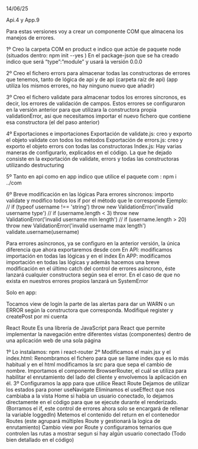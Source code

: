 14/06/25
 
Api.4 y App.9

Para estas versiones voy a crear un componente COM que almacena los manejos de errores.

1º Creo la carpeta COM en product e indico que actúe de paquete node (situados dentro: npm init --yes  )
En el package-json que se ha creado indico que será “type”:”module” y usará la versión 0.0.0

2º Creo el fichero errors para almacenar todas las constructoras de errores que tenemos, tanto de lógica de api y de api (carpeta raíz de api)
(app utiliza los mismos errores, no hay ninguno nuevo que añadir) 

3º Creo el fichero validate para almacenar todos los errores síncronos, es decir, los errores de validación de campos. Estos errores se configuraron en la versión anterior para que utilizara la constructora propia validationError, asi que necesitamos importar el nuevo fichero que contiene esa constructora (el del paso anterior) 

4º Exportaciones e importaciones
    Exportación de validate.js: creo y exporto el objeto validate con todos los métodos
    Exportación de errors.js: creo y exporto el objeto errors con todas las constructoras
    Index.js: 
        Hay varias maneras de configurarlo, explicados en el código. 
        La que he dejado consiste en la exportación de validate, errors y todas las constructoras utilizando destructuring

5º Tanto en api como en app indico que utilice el paquete com : npm i ../com

6º Breve modificación en las lógicas 
Para errores síncronos: importo validate y modifico todos los if por el método que le corresponde
Ejemplo: 
   // if (typeof username !== 'string') throw new ValidationError('invalid username type')
   // if (username.length < 3) throw new ValidationError('invalid username min length')
   // if (username.length > 20) throw new ValidationError('invalid username max length')
    validate.username(username)

Para errores asíncronos, ya se configuro en la anterior versión, la única diferencia que ahora exportaremos desde com 
    En API: modificamos importación en todas las lógicas y en el index
    En APP: modificamos importación en todas las lógicas y además hacemos una breve modificación en el último catch del control de errores asíncrono, éste lanzará cualquier constructora según sea el error. En el caso de que no exista en nuestros errores propios lanzará un SystemError


Solo en app: 

Tocamos view de login la parte de las alertas para dar un WARN o un ERROR según la constructora que corresponda. 
Modifiqué register y createPost por mi cuenta

React Route
Es una librería de JavaScript para React que permite implementar la navegación entre diferentes vistas (componentes) dentro de una aplicación web de una sola página

1º Lo instalamos: npm i react-router
2º Modificamos el main.jsx y el index.html:
    Renombramos el fichero para que se llame index que es lo más habitual y en el html modificamos la src para que sepa el cambio de nombre.
    Importamos el componente BrowserRouter, el cuál se utiliza para habilitar el enrutamiento del lado del cliente y envolvemos la aplicación en él.
3º Configuramos la app para que utilice React Route
    Dejamos de utilizar los estados para poner useNavigate
    Eliminamos el useEffect que nos cambiaba a la vista Home si habia un usuario conectado, lo dejamos directamente en el código para que se ejecute durante el renderizado. (Borramos el if, este control de errores ahora solo se encargará de rellenar la variable loggedIn)
    Metemos el contenido del return en el contenedor Routes (este agrupará múltiples Route y gestionará la logica de enrutamiento)
    Cambio view por Route y configuramos ternarios que controlen las rutas a mostrar segun si hay algún usuario conectado
    (Todo bien detallado en el código)